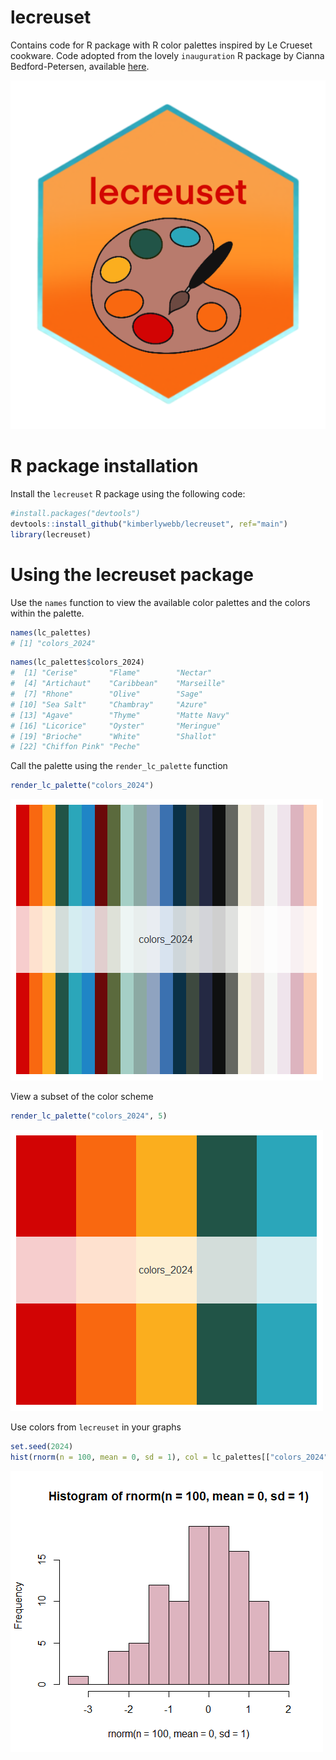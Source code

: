 # lecreuset
Contains code for R package with R color palettes inspired by Le Crueset cookware.
Code adopted from the lovely `inauguration` R package by Cianna Bedford-Petersen, available [here](https://github.com/ciannabp/inauguration). 

![](lecreuset_Hex_Sticker.png)

# R package installation
Install the  `lecreuset` R package using the following code:
``` r
#install.packages("devtools")
devtools::install_github("kimberlywebb/lecreuset", ref="main")
library(lecreuset)
```

# Using the lecreuset package
Use the `names` function to view the available color palettes and the colors within the palette.
```r
names(lc_palettes)
# [1] "colors_2024" 
```

```r
names(lc_palettes$colors_2024)
#  [1] "Cerise"       "Flame"        "Nectar"      
#  [4] "Artichaut"    "Caribbean"    "Marseille"   
#  [7] "Rhone"        "Olive"        "Sage"        
# [10] "Sea Salt"     "Chambray"     "Azure"       
# [13] "Agave"        "Thyme"        "Matte Navy"  
# [16] "Licorice"     "Oyster"       "Meringue"    
# [19] "Brioche"      "White"        "Shallot"     
# [22] "Chiffon Pink" "Peche" 
```

Call the palette using the `render_lc_palette` function
```r
render_lc_palette("colors_2024")
```
![](lecreuset.png)

View a subset of the color scheme
```r
render_lc_palette("colors_2024", 5)
```
![](primary_lecreuset.png)

Use colors from `lecreuset` in your graphs
```r
set.seed(2024)
hist(rnorm(n = 100, mean = 0, sd = 1), col = lc_palettes[["colors_2024"]]["Chiffon Pink"])
```
![](chiffon_pink_plot.png)
